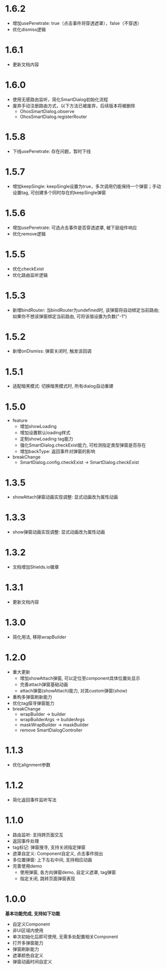 # 1.6.2
- 增加usePenetrate: true（点击事件将穿透遮罩），false（不穿透）
- 优化dismiss逻辑


# 1.6.1
- 更新文档内容

# 1.6.0
- 使用无感路由监听，简化SmartDialog初始化流程
- 废弃手动注册路由方式，以下方法已被废弃，后续版本将被删除
  - OhosSmartDialog.observe 
  - OhosSmartDialog.registerRouter

# 1.5.8
- 下线usePenetrate: 存在问题，暂时下线

# 1.5.7
- 增加keepSingle: keepSingle设置为true，多次调用仍能保持一个弹窗；手动设置tag, 可创建多个同时存在的keepSingle弹窗

# 1.5.6
- 增加usePenetrate: 可选点击事件是否穿透遮罩, 被下层组件响应
- 优化remove逻辑

# 1.5.5
- 优化checkExist
- 优化路由监听逻辑

# 1.5.3
- 新增bindRouter: 当bindRouter为undefined时, 该弹窗将自动绑定当前路由; 如果你不想该弹窗绑定当前路由, 可将该值设置为负数("-1")

# 1.5.2
- 新增onDismiss: 弹窗关闭时, 触发该回调

# 1.5.1
- 适配暗黑模式: 切换暗黑模式时, 所有dialog自动重建

# 1.5.0
- feature
  - 增加showLoading
  - 增加设置默认loading样式
  - 定制showLoading tag能力
  - 强化SmartDialog.checkExist能力, 可检测指定类型弹窗是否存在
  - 增加backType: 返回事件对弹窗的影响
- breakChange
  - SmartDialog.config.checkExist -> SmartDialog.checkExist

# 1.3.5
- showAttach弹窗动画实现调整: 显式动画改为属性动画

# 1.3.3
- show弹窗动画实现调整: 显式动画改为属性动画

# 1.3.2
- 文档增加Shields.io徽章

# 1.3.1
- 更新文档内容

# 1.3.0
- 简化用法, 移除wrapBuilder

# 1.2.0
- 重大更新
  - 增加showAttach弹窗, 可以定位至component具体位置处显示
  - 完善attach弹窗基础动画
  - attach弹窗(showAttach)能力, 对其custom弹窗(show)
- 重构多弹窗刷新能力
- 优化tag探寻弹窗能力
- breakChange
  - wrapBuilder -> builder
  - wrapBuilderArgs -> builderArgs
  - maskWrapBuilder -> maskBuilder
  - remove SmartDialogController

# 1.1.3
- 优化alignment参数


# 1.1.2
- 简化返回事件监听写法


# 1.1.0
- 路由监听: 支持跨页面交互
- 返回事件处理
- tag标记: 弹窗搜寻, 支持关闭指定弹窗
- 遮罩自定义:  Component自定义, 点击事件抛出
- 多位置弹窗: 上下左右中间, 支持相应动画
- 完善使用demo
  - 使用弹窗, 各方向弹窗demo, 自定义遮罩, tag弹窗
  - 指定关闭, 跳转页面弹窗表现


# 1.0.0
**基本功能完成, 支持如下功能** 
- 自定义Component
- 非UI区域内使用
- 单次初始化后即可使用, 无需多处配置相关Component
- 打开多弹窗能力
- 弹窗刷新能力
- 遮罩颜色自定义
- 弹窗动画时间自定义